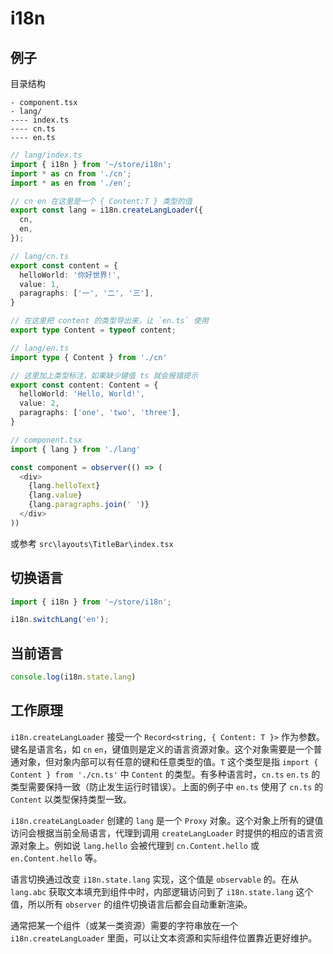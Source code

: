 # i18n

## 例子
目录结构
```
- component.tsx
- lang/
---- index.ts
---- cn.ts
---- en.ts
```

```ts
// lang/index.ts
import { i18n } from '~/store/i18n';
import * as cn from './cn';
import * as en from './en';

// cn en 在这里是一个 { Content:T } 类型的值
export const lang = i18n.createLangLoader({
  cn,
  en,
});
```

```ts
// lang/cn.ts
export const content = {
  helloWorld: '你好世界!',
  value: 1,
  paragraphs: ['一', '二', '三'],
}

// 在这里把 content 的类型导出来，让 `en.ts` 使用
export type Content = typeof content;
```

```ts
// lang/en.ts
import type { Content } from './cn' 

// 这里加上类型标注，如果缺少键值 ts 就会报错提示
export const content: Content = {
  helloWorld: 'Hello, World!',
  value: 2,
  paragraphs: ['one', 'two', 'three'],
}
```

```ts
// component.tsx
import { lang } from './lang'

const component = observer(() => (
  <div>
    {lang.helloText}
    {lang.value}
    {lang.paragraphs.join(' ')}
  </div>
))
```

或参考 `src\layouts\TitleBar\index.tsx`


## 切换语言
```ts
import { i18n } from '~/store/i18n';

i18n.switchLang('en');
```

## 当前语言
```ts
console.log(i18n.state.lang)
```

## 工作原理
`i18n.createLangLoader` 接受一个 `Record<string, { Content: T }>` 作为参数。键名是语言名，如 `cn` `en`，键值则是定义的语言资源对象。这个对象需要是一个普通对象，但对象内部可以有任意的键和任意类型的值。`T` 这个类型是指 `import { Content } from './cn.ts'` 中 `Content` 的类型。有多种语言时，`cn.ts` `en.ts` 的类型需要保持一致（防止发生运行时错误）。上面的例子中 `en.ts` 使用了 `cn.ts` 的 `Content` 以类型保持类型一致。

`i18n.createLangLoader` 创建的 `lang`  是一个 `Proxy` 对象。这个对象上所有的键值访问会根据当前全局语言，代理到调用 `createLangLoader` 时提供的相应的语言资源对象上。例如说 `lang.hello` 会被代理到 `cn.Content.hello` 或 `en.Content.hello` 等。

语言切换通过改变 `i18n.state.lang` 实现，这个值是 `observable` 的。在从 `lang.abc` 获取文本填充到组件中时，内部逻辑访问到了 `i18n.state.lang` 这个值，所以所有 `observer` 的组件切换语言后都会自动重新渲染。

通常把某一个组件（或某一类资源）需要的字符串放在一个 `i18n.createLangLoader` 里面，可以让文本资源和实际组件位置靠近更好维护。
